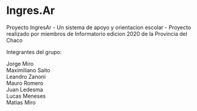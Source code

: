 # Ingres.Ar

Proyecto IngresAr - Un sistema de apoyo y orientacion escolar -
Proyecto realizado por miembros de Informatorio edicion 2020 
de la Provincia del Chaco

Integrantes del grupo:

Jorge Miro   
Maximiliano Saito   
Leandro Zanoni    
Mauro Romero   
Juan Ledesma      
Lucas Meneses   
Matias Miro   



